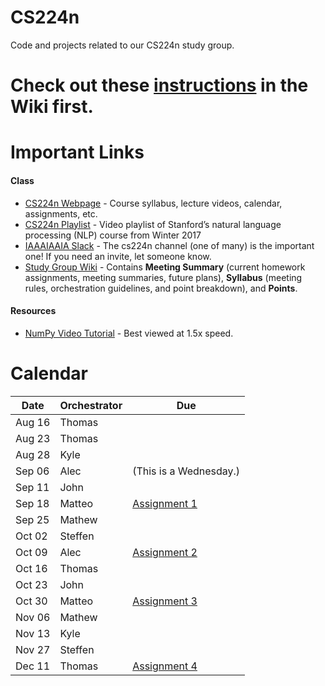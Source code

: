 # CS224n
Code and projects related to our CS224n study group.

# Check out these [instructions](https://github.com/IAAAIAAIA/studyGroup/wiki) in the Wiki first.

# Important Links

#### Class
- [CS224n Webpage](http://web.stanford.edu/class/cs224n/) - Course syllabus, lecture videos, calendar, assignments, etc.
- [CS224n Playlist](https://www.youtube.com/playlist?list=PL3FW7Lu3i5Jsnh1rnUwq_TcylNr7EkRe6) - Video playlist of Stanford’s natural language processing (NLP) course from Winter 2017
- [IAAAIAAIA Slack](https://iaaaiaaia.slack.com/) - The cs224n channel (one of many) is the important one! If you need an invite, let someone know.
- [Study Group Wiki](https://github.com/IAAAIAAIA/studyGroup/wiki) - Contains **Meeting Summary** (current homework assignments, meeting summaries, future plans), **Syllabus** (meeting rules, orchestration guidelines, and point breakdown), and **Points**.

#### Resources
- [NumPy Video Tutorial](https://www.youtube.com/watch?v=1zmV8lZsHF4) - Best viewed at 1.5x speed.

# Calendar
| Date   | Orchestrator | Due                                                                         |
| ------ | ------------ | --------------------------------------------------------------------------- |
| Aug 16 | Thomas       |                                                                             |
| Aug 23 | Thomas       |                                                                             |
| Aug 28 | Kyle         |                                                                             |
| Sep 06 | Alec         | (This is a Wednesday.)                                                      |
| Sep 11 | John         |                                                                             |
| Sep 18 | Matteo       | [Assignment 1](http://web.stanford.edu/class/cs224n/assignment1/index.html) |
| Sep 25 | Mathew       |                                                                             |
| Oct 02 | Steffen      |                                                                             |
| Oct 09 | Alec         | [Assignment 2](http://web.stanford.edu/class/cs224n/assignment2/index.html) |
| Oct 16 | Thomas       |                                                                             |
| Oct 23 | John         |                                                                             |
| Oct 30 | Matteo       | [Assignment 3](http://web.stanford.edu/class/cs224n/assignment3/index.html) |
| Nov 06 | Mathew       |                                                                             |
| Nov 13 | Kyle         |                                                                             |
| Nov 27 | Steffen      |                                                                             |
| Dec 11 | Thomas       | [Assignment 4](http://web.stanford.edu/class/cs224n/assignment3/index.html) |
